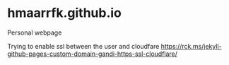 # hmaarrfk.github.io
Personal webpage

Trying to enable ssl between the user and cloudfare 
https://rck.ms/jekyll-github-pages-custom-domain-gandi-https-ssl-cloudflare/
